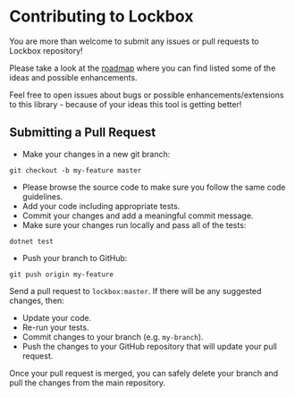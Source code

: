 # Contributing to Lockbox

You are more than welcome to submit any issues or pull requests to Lockbox repository!

Please take a look at the [roadmap](https://github.com/Lockbox-stack/Lockbox/wiki/Roadmap) where you can find listed some of the ideas and possible enhancements. 

Feel free to open issues about bugs or possible enhancements/extensions to this library - because of your ideas this tool is getting better!

## Submitting a Pull Request

- Make your changes in a new git branch:
```
git checkout -b my-feature master
```

- Please browse the source code to make sure you follow the same code guidelines.
- Add your code including appropriate tests. 
- Commit your changes and add a meaningful commit message.
- Make sure your changes run locally and pass all of the tests:
```
dotnet test
```
- Push your branch to GitHub:
```
git push origin my-feature
```

Send a pull request to ```lockbox:master```. If there will be any suggested changes, then:
- Update your code.
- Re-run your tests.
- Commit changes to your branch (e.g. ```my-branch```).
- Push the changes to your GitHub repository that will update your pull request.

Once your pull request is merged, you can safely delete your branch and pull the changes from the main repository.
